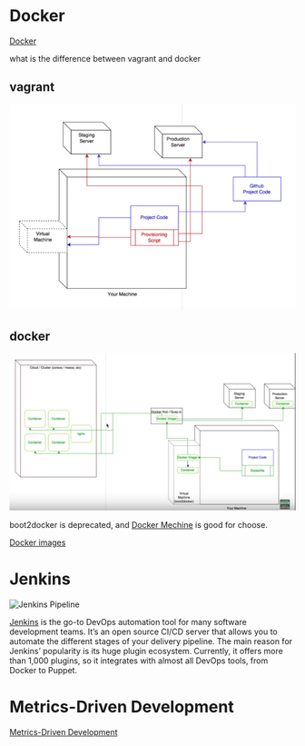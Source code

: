 
# Docker

[Docker](https://www.docker.com/)

what is the difference between vagrant and docker

vagrant
----
![vagrant](../images/vagrant.png)

docker
----
![docker](../images/docker.png)

boot2docker is deprecated, and [Docker Mechine](https://docs.docker.com/machine/) is good for choose.

[Docker images](https://hub.docker.com/)


# Jenkins

![Jenkins Pipeline](https://jenkins.io/doc/book/resources/pipeline/realworld-pipeline-flow.png)

[Jenkins](https://jenkins.io/) is the go-to DevOps automation tool for many software development teams. It’s an open source CI/CD server that allows you to automate the different stages of your delivery pipeline. The main reason for Jenkins’ popularity is its huge plugin ecosystem. Currently, it offers more than 1,000 plugins, so it integrates with almost all DevOps tools, from Docker to Puppet.

# Metrics-Driven Development

[Metrics-Driven Development](https://www.infoq.com/articles/metrics-driven-development)